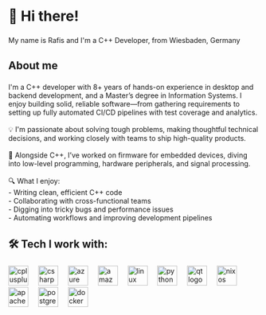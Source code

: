 <h1 align="left">👋 Hi there!</h1>

###

<p align="left">My name is Rafis and I'm a C++ Developer, from Wiesbaden, Germany</p>

###

<h2 align="left">About me</h2>

###

<p align="left">I'm a C++ developer with 8+ years of hands-on experience in desktop and backend development, and a Master’s degree in Information Systems. I enjoy building solid, reliable software—from gathering requirements to setting up fully automated CI/CD pipelines with test coverage and analytics.<br><br>💡 I'm passionate about solving tough problems, making thoughtful technical decisions, and working closely with teams to ship high-quality products.<br><br>🔧 Alongside C++, I’ve worked on firmware for embedded devices, diving into low-level programming, hardware peripherals, and signal processing.<br><br>🔍 What I enjoy:<br>- Writing clean, efficient C++ code<br>- Collaborating with cross-functional teams<br>- Digging into tricky bugs and performance issues<br>- Automating workflows and improving development pipelines</p>

###

<h2 align="left">🛠️ Tech I work with:</h2>

###

<div align="left">
  <img src="https://cdn.jsdelivr.net/gh/devicons/devicon/icons/cplusplus/cplusplus-original.svg" height="40" alt="cplusplus logo"  />
  <img width="12" />
  <img src="https://cdn.jsdelivr.net/gh/devicons/devicon/icons/csharp/csharp-original.svg" height="40" alt="csharp logo"  />
  <img width="12" />
  <img src="https://cdn.jsdelivr.net/gh/devicons/devicon/icons/azure/azure-original.svg" height="40" alt="azure logo"  />
  <img width="12" />
  <img src="https://cdn.jsdelivr.net/gh/devicons/devicon/icons/amazonwebservices/amazonwebservices-line-wordmark.svg" height="40" alt="amazonwebservices logo"  />
  <img width="12" />
  <img src="https://cdn.jsdelivr.net/gh/devicons/devicon/icons/linux/linux-original.svg" height="40" alt="linux logo"  />
  <img width="12" />
  <img src="https://cdn.jsdelivr.net/gh/devicons/devicon/icons/python/python-original.svg" height="40" alt="python logo"  />
  <img width="12" />
  <img src="https://cdn.jsdelivr.net/gh/devicons/devicon/icons/qt/qt-original.svg" height="40" alt="qt logo"  />
  <img width="12" />
  <img src="https://cdn.jsdelivr.net/gh/devicons/devicon/icons/nixos/nixos-original.svg" height="40" alt="nixos logo"  />
  <img width="12" />
  <img src="https://cdn.jsdelivr.net/gh/devicons/devicon/icons/apachekafka/apachekafka-original.svg" height="40" alt="apachekafka logo"  />
  <img width="12" />
  <img src="https://cdn.jsdelivr.net/gh/devicons/devicon/icons/postgresql/postgresql-original.svg" height="40" alt="postgresql logo"  />
  <img width="12" />
  <img src="https://cdn.jsdelivr.net/gh/devicons/devicon/icons/docker/docker-original.svg" height="40" alt="docker logo"  />
</div>

###
